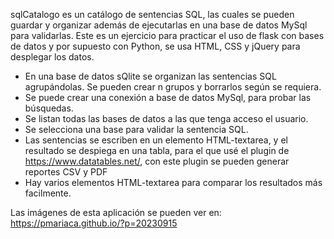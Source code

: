 sqlCatalogo es un catálogo de sentencias SQL, las cuales se pueden guardar y organizar además de ejecutarlas en una base de datos MySql para validarlas. Este es un ejercicio para practicar el uso de flask con bases de datos y por supuesto con Python, se usa HTML, CSS y jQuery para desplegar los datos.

- En una base de datos sQlite se organizan las sentencias SQL agrupándolas. Se pueden crear n grupos y borrarlos según se requiera.
- Se puede crear una conexión a base de datos MySql, para probar las búsquedas.
- Se listan todas las bases de datos a las que tenga acceso el usuario.
- Se selecciona una base para validar la sentencia SQL.
- Las sentencias se escriben en un elemento HTML-textarea, y el resultado se despiega en una tabla, para el que usé el plugin de <a href="https://www.datatables.net/" target="_blank">https://www.datatables.net/</a>, con este plugin se pueden generar reportes CSV y PDF
- Hay varios elementos HTML-textarea para comparar los resultados más facilmente.

Las imágenes de esta aplicación se pueden ver en: https://pmariaca.github.io/?p=20230915
